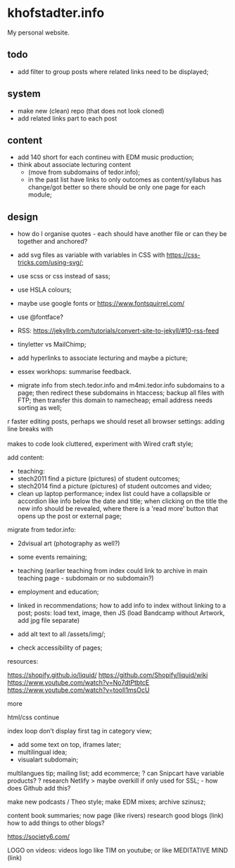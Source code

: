 # khofstadter.info
My personal website.

## todo
- add filter to group posts where related links need to be displayed;

## system
- make new (clean) repo (that does not look cloned)
- add related links part to each post

## content
- add 140 short for each contineu with EDM music production;
- think about associate lecturing content
  - (move from subdomains of tedor.info);
  - in the past list have links to only outcomes as content/syllabus has change/got better so there should be only one page for each module;

## design
- how do I organise quotes - each should have another file or can they be together and anchored?
- add svg files as variable with variables in CSS with https://css-tricks.com/using-svg/;
- use scss or css instead of sass;
- use HSLA colours;
- maybe use google fonts or https://www.fontsquirrel.com/
- use @fontface?
- RSS: https://jekyllrb.com/tutorials/convert-site-to-jekyll/#10-rss-feed
- tinyletter vs MailChimp;


- add hyperlinks to associate lecturing and maybe a picture;
- essex workhops: summarise feedback.
* migrate info from stech.tedor.info and m4mi.tedor.info subdomains to a page;
then redirect these subdomains in htaccess;
backup all files with FTP;
then transfer this domain to namecheap;
email address needs sorting as well;


r faster editing posts, perhaps we should reset all browser settings: adding line breaks with <br><br> makes to code look cluttered, experiment with
Wired craft style;

add content:
- teaching:
- stech2011 find a picture (pictures) of student outcomes;
- stech2014 find a picture (pictures) of student outcomes and video;
- clean up laptop performance;
index list could have a collapsible or accordion like info below the date and title; when clicking on the title the new info should be revealed, where there is a 'read more' button that opens up the post or external page;

migrate from tedor.info:
- 2dvisual art (photography as well?)
- some events remaining;
- teaching (earlier teaching from index could link to archive in main teaching page - subdomain or no subdomain?)
- employment and education;
- linked in recommendations;
how to add info to index without linking to a post;
posts: load text, image, then JS (load Bandcamp without Artwork, add jpg file separate)

- add alt text to all /assets/img/;
- check accessibility of pages;

resources:

https://shopify.github.io/liquid/
https://github.com/Shopify/liquid/wiki
https://www.youtube.com/watch?v=No7dtPtbtcE
https://www.youtube.com/watch?v=tooIl1msOcU


more



html/css
continue

index loop
don’t display first tag in category view;
- add some text on top, iframes later;
- multilingual idea;
- visualart subdomain;

multilangues tip;
mailing list;
add ecommerce;
? can Snipcart have variable products?
? research Netlify > maybe overkill if only used for SSL; - how does Github add this?

make new podcasts / Theo style;
make EDM mixes;
archive szinusz;

content
book summaries;
now page (like rivers)
research good blogs (link)
how to add things to other blogs?

https://society6.com/

LOGO on videos:
videos logo like TIM on youtube;
or like MEDITATIVE MIND (link)
